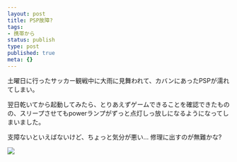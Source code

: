 ```yaml
---
layout: post
title: PSP故障?
tags:
- 携帯から
status: publish
type: post
published: true
meta: {}
---
```

<div class="caption">土曜日に行ったサッカー観戦中に大雨に見舞われて、カバンにあったPSPが濡れてしまい。

翌日乾いてから起動してみたら、とりあえずゲームできることを確認できたものの、スリープさせてもpowerランプがずっと点灯しっ放しになるようになってしまいました。

支障ないといえばないけど、ちょっと気分が悪い…
修理に出すのが無難かな?</div>
<div class="photo"><img src="http://wo.skr.jp/images/uploads/blog-photo-1179678649.28-0.jpg" /></div>
